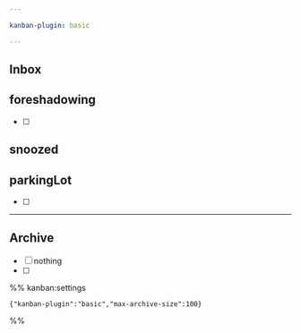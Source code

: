 ```yaml
---

kanban-plugin: basic

---
```


## Inbox



## foreshadowing

- [ ] 


## snoozed



## parkingLot

- [ ] 


***

## Archive

- [ ] nothing
- [ ] 

%% kanban:settings
```
{"kanban-plugin":"basic","max-archive-size":100}
```
%%